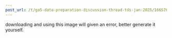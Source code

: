 ```yaml
---
post_url: /t/ga5-data-preparation-discussion-thread-tds-jan-2025/166576/75
---
```

downloading and using this image will given an error, better generate it yourself.